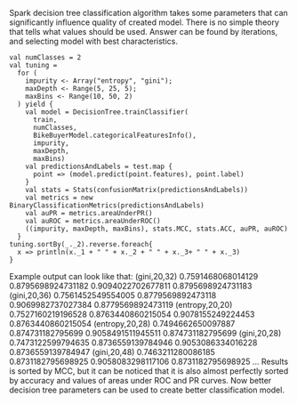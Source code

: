Spark decision tree classification algorithm takes some parameters that can significantly influence quality of created model. There is no simple theory that tells what values should be used. Answer can be found by iterations, and selecting model with best characteristics. 

    val numClasses = 2
    val tuning =
      for (
        impurity <- Array("entropy", "gini");
        maxDepth <- Range(5, 25, 5);
        maxBins <- Range(10, 50, 2)
      ) yield {
        val model = DecisionTree.trainClassifier(
          train,
          numClasses,
          BikeBuyerModel.categoricalFeaturesInfo(),
          impurity,
          maxDepth,
          maxBins)
        val predictionsAndLabels = test.map {
          point => (model.predict(point.features), point.label)
        }
        val stats = Stats(confusionMatrix(predictionsAndLabels))
        val metrics = new BinaryClassificationMetrics(predictionsAndLabels)
        val auPR = metrics.areaUnderPR()
        val auROC = metrics.areaUnderROC()        
        ((impurity, maxDepth, maxBins), stats.MCC, stats.ACC, auPR, auROC)
      }
    tuning.sortBy(_._2).reverse.foreach{
      x => println(x._1 + " " + x._2 + " " + x._3+ " " + x._3)
    }

Example output can look like that:
(gini,20,32) 0.7591468068014129 0.8795698924731182 0.9094022702677811 0.8795698924731183
(gini,20,36) 0.7561452549554005 0.8779569892473118 0.9069982737027384 0.8779569892473119
(entropy,20,20) 0.7527160219196528 0.8763440860215054 0.9078155249224453 0.8763440860215054
(entropy,20,28) 0.7494662650097887 0.874731182795699 0.9058491511945511 0.874731182795699
(gini,20,28) 0.7473122599794635 0.8736559139784946 0.9053086334016228 0.8736559139784947
(gini,20,48) 0.7463211280086185 0.8731182795698925 0.9058083298117106 0.8731182795698925
…
Results is sorted by MCC, but it can be noticed that it is also almost perfectly sorted by accuracy and values of areas under ROC and PR curves. Now better decision tree parameters can be used to create better classification model.
